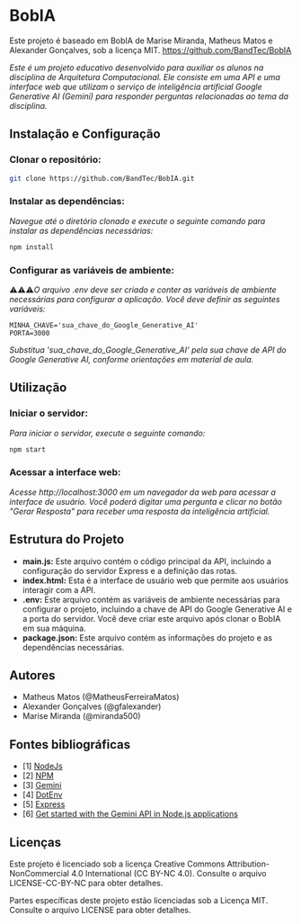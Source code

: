 # BobIA

Este projeto é baseado em BobIA de Marise Miranda, Matheus Matos e Alexander Gonçalves, sob a licença MIT.
https://github.com/BandTec/BobIA

_Este é um projeto educativo desenvolvido para auxiliar os alunos na disciplina de Arquitetura Computacional. Ele consiste em uma API e uma interface web que utilizam o serviço de inteligência artificial Google Generative AI (Gemini) para responder perguntas relacionadas ao tema da disciplina._

## Instalação e Configuração

### Clonar o repositório:

```bash
git clone https://github.com/BandTec/BobIA.git
```

### Instalar as dependências:

*Navegue até o diretório clonado e execute o seguinte comando para instalar as dependências necessárias:*

```bash
npm install
```

### Configurar as variáveis de ambiente:

⚠️⚠️⚠️*O arquivo .env deve ser criado e conter as variáveis de ambiente necessárias para configurar a aplicação. Você deve definir as seguintes variáveis:*

```env
MINHA_CHAVE='sua_chave_do_Google_Generative_AI'
PORTA=3000
```

_*Substitua 'sua_chave_do_Google_Generative_AI' pela sua chave de API do Google Generative AI, conforme orientações em material de aula.*_

## Utilização

### Iniciar o servidor:

*Para iniciar o servidor, execute o seguinte comando:*

```bash
npm start
```

### Acessar a interface web:

*Acesse http://localhost:3000 em um navegador da web para acessar a interface de usuário. Você poderá digitar uma pergunta e clicar no botão "Gerar Resposta" para receber uma resposta da inteligência artificial.*

## Estrutura do Projeto

- **main.js:** Este arquivo contém o código principal da API, incluindo a configuração do servidor Express e a definição das rotas.
- **index.html:** Esta é a interface de usuário web que permite aos usuários interagir com a API.
- **.env:** Este arquivo contém as variáveis de ambiente necessárias para configurar o projeto, incluindo a chave de API do Google Generative AI e a porta do servidor. Você deve criar este arquivo após clonar o BobIA em sua máquina.
- **package.json:** Este arquivo contém as informações do projeto e as dependências necessárias.

## Autores

- Matheus Matos (@MatheusFerreiraMatos)
- Alexander Gonçalves (@gfalexander)
- Marise Miranda (@miranda500)

## Fontes bibliográficas

- [1] [NodeJs](https://nodejs.org/en)
- [2] [NPM](https://nodejs.org/en)
- [3] [Gemini](https://nodejs.org/en)
- [4] [DotEnv](https://www.npmjs.com/package/express)
- [5] [Express](https://www.npmjs.com/package/express)
- [6] [Get started with the Gemini API in Node.js applications](https://ai.google.dev/tutorials/get_started_node?hl=en)

Licenças
---------

Este projeto é licenciado sob a licença Creative Commons Attribution-NonCommercial 4.0 International (CC BY-NC 4.0). Consulte o arquivo LICENSE-CC-BY-NC para obter detalhes.

Partes específicas deste projeto estão licenciadas sob a Licença MIT. Consulte o arquivo LICENSE para obter detalhes.

